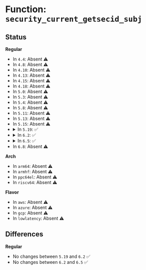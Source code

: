# Function: <code>security_current_getsecid_subj</code>

## Status
<b>Regular</b>
<ul>
<li>
In <code>4.4</code>: Absent ⚠️
</li>
<li>
In <code>4.8</code>: Absent ⚠️
</li>
<li>
In <code>4.10</code>: Absent ⚠️
</li>
<li>
In <code>4.13</code>: Absent ⚠️
</li>
<li>
In <code>4.15</code>: Absent ⚠️
</li>
<li>
In <code>4.18</code>: Absent ⚠️
</li>
<li>
In <code>5.0</code>: Absent ⚠️
</li>
<li>
In <code>5.3</code>: Absent ⚠️
</li>
<li>
In <code>5.4</code>: Absent ⚠️
</li>
<li>
In <code>5.8</code>: Absent ⚠️
</li>
<li>
In <code>5.11</code>: Absent ⚠️
</li>
<li>
In <code>5.13</code>: Absent ⚠️
</li>
<li>
In <code>5.15</code>: Absent ⚠️
</li>
<li>
<details>
<summary>In <code>5.19</code>: ✅</summary>

```c
void security_current_getsecid_subj(struct lsmblob *blob);
```

**Collision:** Unique Global

**Inline:** No

**Transformation:** False

**Instances:**

```
In security/security.c (ffffffff815b8ce0)
Location: security/security.c:2028
Inline: False
Direct callers:
  - kernel/audit.c:audit_signal_info
  - kernel/audit.c:audit_set_loginuid
  - kernel/audit.c:audit_log_task_info
  - kernel/audit.c:audit_log_multicast
  - kernel/audit.c:audit_log_common_recv_msg
  - kernel/audit.c:audit_log_config_change
  - kernel/auditfilter.c:audit_filter
  - security/integrity/ima/ima_main.c:process_buffer_measurement
  - security/integrity/ima/ima_main.c:ima_post_read_file
  - security/integrity/ima/ima_main.c:ima_read_file
  - security/integrity/ima/ima_main.c:ima_file_check
  - security/integrity/ima/ima_main.c:ima_bprm_check
  - security/integrity/ima/ima_main.c:ima_file_mprotect
  - security/integrity/ima/ima_main.c:ima_file_mmap
  - security/integrity/ima/ima_appraise.c:ima_inode_post_setattr
  - net/netlabel/netlabel_mgmt.c:netlbl_mgmt_removedef
  - net/netlabel/netlabel_mgmt.c:netlbl_mgmt_adddef
  - net/netlabel/netlabel_mgmt.c:netlbl_mgmt_remove
  - net/netlabel/netlabel_mgmt.c:netlbl_mgmt_add
  - net/netlabel/netlabel_unlabeled.c:netlbl_unlabel_defconf
  - net/netlabel/netlabel_unlabeled.c:netlbl_unlabel_staticremovedef
  - net/netlabel/netlabel_unlabeled.c:netlbl_unlabel_staticremove
  - net/netlabel/netlabel_unlabeled.c:netlbl_unlabel_staticadddef
  - net/netlabel/netlabel_unlabeled.c:netlbl_unlabel_staticadd
  - net/netlabel/netlabel_unlabeled.c:netlbl_unlabel_accept
  - net/netlabel/netlabel_cipso_v4.c:netlbl_cipsov4_remove
  - net/netlabel/netlabel_cipso_v4.c:netlbl_cipsov4_add
  - net/netlabel/netlabel_calipso.c:netlbl_calipso_remove
```
**Symbols:**

```
ffffffff815b8ce0-ffffffff815b8d4c: security_current_getsecid_subj (STB_GLOBAL)
```
</details>
</li>
<li>
<details>
<summary>In <code>6.2</code>: ✅</summary>

```c
void security_current_getsecid_subj(struct lsmblob *blob);
```

**Collision:** Unique Global

**Inline:** No

**Transformation:** False

**Instances:**

```
In security/security.c (ffffffff816643a0)
Location: security/security.c:2080
Inline: False
Direct callers:
  - kernel/audit.c:audit_signal_info
  - kernel/audit.c:audit_set_loginuid
  - kernel/audit.c:audit_log_task_info
  - kernel/audit.c:audit_log_multicast
  - kernel/audit.c:audit_log_common_recv_msg
  - kernel/audit.c:audit_log_config_change
  - kernel/auditfilter.c:audit_filter
  - security/integrity/ima/ima_main.c:process_buffer_measurement
  - security/integrity/ima/ima_main.c:ima_post_read_file
  - security/integrity/ima/ima_main.c:ima_read_file
  - security/integrity/ima/ima_main.c:ima_file_check
  - security/integrity/ima/ima_main.c:ima_bprm_check
  - security/integrity/ima/ima_main.c:ima_file_mprotect
  - security/integrity/ima/ima_main.c:ima_file_mmap
  - security/integrity/ima/ima_appraise.c:ima_inode_post_setattr
  - net/netlabel/netlabel_mgmt.c:netlbl_mgmt_removedef
  - net/netlabel/netlabel_mgmt.c:netlbl_mgmt_adddef
  - net/netlabel/netlabel_mgmt.c:netlbl_mgmt_remove
  - net/netlabel/netlabel_mgmt.c:netlbl_mgmt_add
  - net/netlabel/netlabel_unlabeled.c:netlbl_unlabel_defconf
  - net/netlabel/netlabel_unlabeled.c:netlbl_unlabel_staticremovedef
  - net/netlabel/netlabel_unlabeled.c:netlbl_unlabel_staticremove
  - net/netlabel/netlabel_unlabeled.c:netlbl_unlabel_staticadddef
  - net/netlabel/netlabel_unlabeled.c:netlbl_unlabel_staticadd
  - net/netlabel/netlabel_unlabeled.c:netlbl_unlabel_accept
  - net/netlabel/netlabel_cipso_v4.c:netlbl_cipsov4_remove
  - net/netlabel/netlabel_cipso_v4.c:netlbl_cipsov4_add
  - net/netlabel/netlabel_calipso.c:netlbl_calipso_remove
```
**Symbols:**

```
ffffffff816643a0-ffffffff8166440c: security_current_getsecid_subj (STB_GLOBAL)
```
</details>
</li>
<li>
<details>
<summary>In <code>6.5</code>: ✅</summary>

```c
void security_current_getsecid_subj(struct lsmblob *blob);
```

**Collision:** Unique Global

**Inline:** No

**Transformation:** False

**Instances:**

```
In security/security.c (ffffffff8169c810)
Location: security/security.c:3388
Inline: False
Direct callers:
  - kernel/audit.c:audit_signal_info
  - kernel/audit.c:audit_set_loginuid
  - kernel/audit.c:audit_log_task_info
  - kernel/audit.c:audit_log_multicast
  - kernel/audit.c:audit_log_common_recv_msg
  - kernel/audit.c:audit_log_config_change
  - kernel/auditfilter.c:audit_filter
  - security/integrity/ima/ima_main.c:process_buffer_measurement
  - security/integrity/ima/ima_main.c:ima_post_read_file
  - security/integrity/ima/ima_main.c:ima_read_file
  - security/integrity/ima/ima_main.c:ima_file_check
  - security/integrity/ima/ima_main.c:ima_bprm_check
  - security/integrity/ima/ima_main.c:ima_file_mprotect
  - security/integrity/ima/ima_main.c:ima_file_mmap
  - security/integrity/ima/ima_appraise.c:ima_inode_post_setattr
  - net/netlabel/netlabel_mgmt.c:netlbl_mgmt_removedef
  - net/netlabel/netlabel_mgmt.c:netlbl_mgmt_adddef
  - net/netlabel/netlabel_mgmt.c:netlbl_mgmt_remove
  - net/netlabel/netlabel_mgmt.c:netlbl_mgmt_add
  - net/netlabel/netlabel_unlabeled.c:netlbl_unlabel_defconf
  - net/netlabel/netlabel_unlabeled.c:netlbl_unlabel_staticremovedef
  - net/netlabel/netlabel_unlabeled.c:netlbl_unlabel_staticremove
  - net/netlabel/netlabel_unlabeled.c:netlbl_unlabel_staticadddef
  - net/netlabel/netlabel_unlabeled.c:netlbl_unlabel_staticadd
  - net/netlabel/netlabel_unlabeled.c:netlbl_unlabel_accept
  - net/netlabel/netlabel_cipso_v4.c:netlbl_cipsov4_remove
  - net/netlabel/netlabel_cipso_v4.c:netlbl_cipsov4_add
  - net/netlabel/netlabel_calipso.c:netlbl_calipso_remove
```
**Symbols:**

```
ffffffff8169c810-ffffffff8169c8aa: security_current_getsecid_subj (STB_GLOBAL)
```
</details>
</li>
<li>
In <code>6.8</code>: Absent ⚠️
</li>
</ul>
<b>Arch</b>
<ul>
<li>
In <code>arm64</code>: Absent ⚠️
</li>
<li>
In <code>armhf</code>: Absent ⚠️
</li>
<li>
In <code>ppc64el</code>: Absent ⚠️
</li>
<li>
In <code>riscv64</code>: Absent ⚠️
</li>
</ul>
<b>Flavor</b>
<ul>
<li>
In <code>aws</code>: Absent ⚠️
</li>
<li>
In <code>azure</code>: Absent ⚠️
</li>
<li>
In <code>gcp</code>: Absent ⚠️
</li>
<li>
In <code>lowlatency</code>: Absent ⚠️
</li>
</ul>

## Differences
<b>Regular</b>
<ul>
<li>
No changes between <code>5.19</code> and <code>6.2</code> ✅
</li>
<li>
No changes between <code>6.2</code> and <code>6.5</code> ✅
</li>
</ul>
